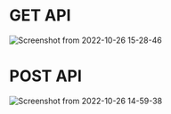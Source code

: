 
  
<h1><b>GET API</b></h1>


![Screenshot from 2022-10-26 15-28-46](https://user-images.githubusercontent.com/113329537/197998464-eb47f746-5716-45ae-9a3c-d59ff8f31e7e.png)




<h1><b>POST API</b></h1>

![Screenshot from 2022-10-26 14-59-38](https://user-images.githubusercontent.com/113329537/197990757-9353bbdf-cd03-4185-b9b1-6a2678d694dc.png)
